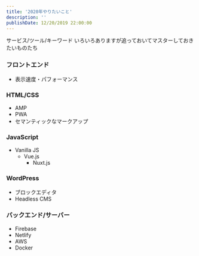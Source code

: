```yaml
---
title: '2020年やりたいこと'
description: ''
publishDate: 12/20/2019 22:00:00
---
```


<p>サービス/ツール/キーワード いろいろありますが追っておいてマスターしておきたいものたち</p>

<h3>フロントエンド</h3>

<ul>
<li>表示速度・パフォーマンス</li>
</ul>

<h3>HTML/CSS</h3>

<ul>
<li>AMP</li>
<li>PWA</li>
<li>セマンティックなマークアップ</li>
</ul>

<h3>JavaScript</h3>

<ul>
<li>Vanilla JS

<ul>
<li>Vue.js

<ul>
<li>Nuxt.js</li>
</ul>
</li>
</ul>
</li>
</ul>

<h3>WordPress</h3>

<ul>
<li>ブロックエディタ</li>
<li>Headless CMS</li>
</ul>

<h3>バックエンド/サーバー</h3>

<ul>
<li>Firebase</li>
<li>Netlify</li>
<li>AWS</li>
<li>Docker</li>
</ul>

